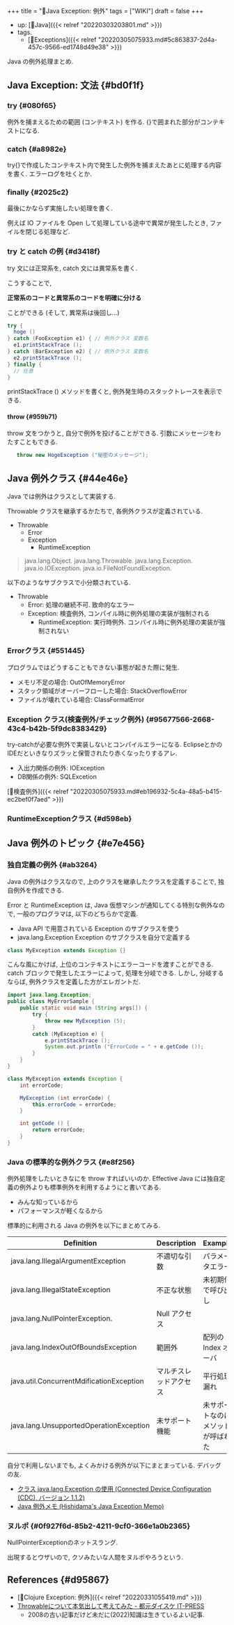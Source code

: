+++
title = "📝Java Exception: 例外"
tags = ["WIKI"]
draft = false
+++

-   up: [📁Java]({{< relref "20220303203801.md" >}})
-   tags.
    -   [🔖Exceptions]({{< relref "20220305075933.md#5c863837-2d4a-457c-9566-ed1748d49e38" >}})

Java の例外処理まとめ.


## Java Exception: 文法 {#bd0f1f}


### try {#080f65}

例外を捕まえるための範囲 (コンテキスト) を作る. {}で囲まれた部分がコンテキストになる.


### catch {#a8982e}

try{}で作成したコンテキスト内で発生した例外を捕まえたあとに処理する内容を書く. エラーログを吐くとか.


### finally {#2025c2}

最後にかならず実施したい処理を書く.

例えば IO ファイルを Open して処理している途中で異常が発生したとき, ファイルを閉じる処理など.


### try と catch の例 {#d3418f}

try 文には正常系を, catch 文には異常系を書く.

こうすることで,

**正常系のコードと異常系のコードを明確に分ける**

ことができる (そして, 異常系は後回し...)

```java
try {
  hoge ()
} catch (FooException e1) { // 例外クラス 変数名
  e1.printStackTrace ();
} catch (BarException e2) { // 例外クラス 変数名
  e2.printStackTrace ();
} finally {
  // 任意
}
```

printStackTrace () メソッドを書くと, 例外発生時のスタックトレースを表示できる.


#### throw {#959b71}

throw 文をつかうと, 自分で例外を投げることができる. 引数にメッセージをわたすこともできる.

```java
   throw new HogeException ("秘密のメッセージ");
```


## Java 例外クラス {#44e46e}

Java では例外はクラスとして実装する.

Throwable クラスを継承するかたちで, 各例外クラスが定義されている.

-   Throwable
    -   Error
    -   Exception
        -   RuntimeException

> java.lang.Object.
>   java.lang.Throwable.
>     java.lang.Exception.
>       java.io.IOException.
>         java.io.FileNotFoundException.

以下のようなサブクラスで小分類されている.

-   Throwable
    -   Error: 処理の継続不可. 致命的なエラー
    -   Exception: 検査例外, コンパイル時に例外処理の実装が強制される
        -   RuntimeException: 実行時例外. コンパイル時に例外処理の実装が強制されない


### Errorクラス {#551445}

プログラムではどうすることもできない事態が起きた際に発生.

-   メモリ不足の場合: OutOfMemoryError
-   スタック領域がオーバーフローした場合: StackOverflowError
-   ファイルが壊れている場合: ClassFormatError


### Exception クラス(検査例外/チェック例外) {#95677566-2668-43c4-b42b-5f9dc8383429}

try-catchが必要な例外で実装しないとコンパイルエラーになる. EclipseとかのIDEだといきなりズラッと保管されたり赤くなったりするアレ.

-   入出力関係の例外: IOException
-   DB関係の例外: SQLExcetion

[🔖検査例外]({{< relref "20220305075933.md#eb196932-5c4a-48a5-b415-ec2bef0f7aed" >}})


### RuntimeExceptionクラス {#d598eb}


## Java 例外のトピック {#e7e456}


### 独自定義の例外 {#ab3264}

Java の例外はクラスなので, 上のクラスを継承したクラスを定義することで, 独自例外を作成できる.

Error と RuntimeException は, Java 仮想マシンが通知してくる特別な例外なので, 一般のプログラマは, 以下のどちらかで定義.

-   Java API で用意されている Exception のサブクラスを使う
-   java.lang.Exception Exception のサブクラスを自分で定義する

<!--listend-->

```java
class MyException extends Exception {}
```

こんな風にかけば, 上位のコンテキストにエラーコードを渡すことができる. catch ブロックで発生したエラーによって, 処理を分岐できる. しかし, 分岐するならば, 例外クラスを定義した方がエレガントだ.

```java
import java.lang.Exception;
public class MyErrorSample {
	public static void main (String args[]) {
		try {
			throw new MyException (5);
		}
		catch (MyException e) {
			e.printStackTrace ();
			System.out.println ("ErrorCode = " + e.getCode ());
		}
	}
}

class MyException extends Exception {
	int errorCode;

	MyException (int errorCode) {
		this.errorCode = errorCode;
	}

	int getCode () {
		return errorCode;
	}
}
```


### Java の標準的な例外クラス {#e8f256}

例外処理をしたいときなにを throw すればいいのか. Effective Java には独自定義の例外よりも標準例外を利用するようにと書いてある.

-   みんな知っているから
-   パフォーマンスが軽くなるから

標準的に利用される Java の例外を以下にまとめてみる.

| Definition                               | Description | Example           |
|------------------------------------------|-------------|-------------------|
| java.lang.IllegalArgumentException       | 不適切な引数 | パラメータエラー  |
| java.lang.IllegalStateException          | 不正な状態  | 未初期化で呼び出し |
| java.lang.NullPointerException.          | Null アクセス |                   |
| java.lang.IndexOutOfBoundsException      | 範囲外      | 配列の Index オーバ |
| java.util.ConcurrentMdificationException | マルチスレッドアクセス | 平行処理漏れ      |
| java.lang.UnsupportedOperationException  | 未サポート機能 | 未サポートなのにメソッドが呼ばれた |

自分で利用しないまでも, よくみかける例外が以下にまとまっている. デバッグの友.

-   [クラス java.lang.Exception の使用 (Connected Device Configuration (CDC), バージョン 1.1.2)](https://docs.oracle.com/javame/config/cdc/ref-impl/cdc1.1.2/jsr218/ja/java/lang/class-use/Exception.html)
-   [Java 例外メモ (Hishidama's Java Exception Memo)](https://www.ne.jp/asahi/hishidama/home/tech/java/exception.html)


### ヌルポ {#0f927f6d-85b2-4211-9cf0-366e1a0b2365}

NullPointerExceptionのネットスラング.

出現するとウザいので, クソみたいな人間をヌルポやろうという.


## References {#d95867}

-   [📝Clojure Exception: 例外]({{< relref "20220331055419.md" >}})
-   [Throwableについて本気出して考えてみた - 都元ダイスケ IT-PRESS](https://daisuke-m.hatenablog.com/entry/20081202/1228221927)
    -   2008の古い記事だけど未だに(2022)知識は生きているよい記事.
